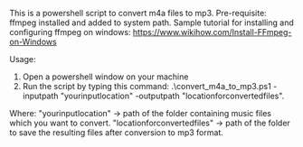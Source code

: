This is a powershell script to convert m4a files to mp3.
Pre-requisite: ffmpeg installed and added to system path.
Sample tutorial for installing and configuring ffmpeg on windows: https://www.wikihow.com/Install-FFmpeg-on-Windows

Usage: 
1. Open a powershell window on your machine
2. Run the script by typing this command: .\convert_m4a_to_mp3.ps1 -inputpath "yourinputlocation" -outputpath "locationforconvertedfiles".

Where:
"yourinputlocation" -> path of the folder containing music files which you want to convert.
"locationforconvertedfiles" -> path of the folder to save the resulting files after conversion to mp3 format.
